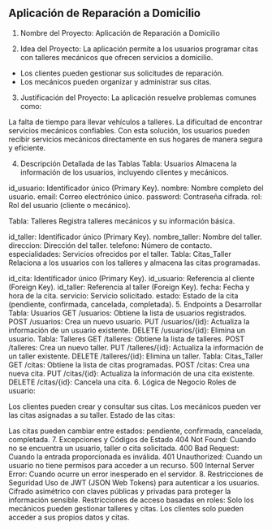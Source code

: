 ## Aplicación de Reparación a Domicilio

 1. Nombre del Proyecto:
   Aplicación de Reparación a Domicilio

 2. Idea del Proyecto:
 La aplicación permite a los usuarios programar citas con talleres mecánicos que ofrecen servicios a domicilio.

 - Los clientes pueden gestionar sus solicitudes de reparación.
 - Los mecánicos pueden organizar y administrar sus citas.
  
 3. Justificación del Proyecto:
  La aplicación resuelve problemas comunes como:

  La falta de tiempo para llevar vehículos a talleres.
  La dificultad de encontrar servicios mecánicos confiables.
  Con esta solución, los usuarios pueden recibir servicios mecánicos directamente en sus hogares de manera segura y eficiente.

 4. Descripción Detallada de las Tablas
  Tabla: Usuarios
  Almacena la información de los usuarios, incluyendo clientes y mecánicos.

   id_usuario: Identificador único (Primary Key).
   nombre: Nombre completo del usuario.
   email: Correo electrónico único.
   password: Contraseña cifrada.
   rol: Rol del usuario (cliente o mecánico).

  Tabla: Talleres
  Registra talleres mecánicos y su información básica.

   id_taller: Identificador único (Primary Key).
   nombre_taller: Nombre del taller.
   direccion: Dirección del taller.
   telefono: Número de contacto.
   especialidades: Servicios ofrecidos por el taller.
  Tabla: Citas_Taller
  Relaciona a los usuarios con los talleres y almacena las citas programadas.

   id_cita: Identificador único (Primary Key).
   id_usuario: Referencia al cliente (Foreign Key).
   id_taller: Referencia al taller (Foreign Key).
   fecha: Fecha y hora de la cita.
   servicio: Servicio solicitado.
   estado: Estado de la cita (pendiente, confirmada, cancelada, completada).
 5. Endpoints a Desarrollar
  Tabla: Usuarios
   GET /usuarios: Obtiene la lista de usuarios registrados.
   POST /usuarios: Crea un nuevo usuario.
   PUT /usuarios/{id}: Actualiza la información de un usuario existente.
   DELETE /usuarios/{id}: Elimina un usuario.
  Tabla: Talleres
   GET /talleres: Obtiene la lista de talleres.
   POST /talleres: Crea un nuevo taller.
   PUT /talleres/{id}: Actualiza la información de un taller existente.
   DELETE /talleres/{id}: Elimina un taller.
  Tabla: Citas_Taller
   GET /citas: Obtiene la lista de citas programadas.
   POST /citas: Crea una nueva cita.
   PUT /citas/{id}: Actualiza la información de una cita existente.
   DELETE /citas/{id}: Cancela una cita.
 6. Lógica de Negocio
  Roles de usuario:

Los clientes pueden crear y consultar sus citas.
Los mecánicos pueden ver las citas asignadas a su taller.
Estado de las citas:

Las citas pueden cambiar entre estados: pendiente, confirmada, cancelada, completada.
7. Excepciones y Códigos de Estado
404 Not Found: Cuando no se encuentra un usuario, taller o cita solicitada.
400 Bad Request: Cuando la entrada proporcionada es inválida.
401 Unauthorized: Cuando un usuario no tiene permisos para acceder a un recurso.
500 Internal Server Error: Cuando ocurre un error inesperado en el servidor.
8. Restricciones de Seguridad
Uso de JWT (JSON Web Tokens) para autenticar a los usuarios.
Cifrado asimétrico con claves públicas y privadas para proteger la información sensible.
Restricciones de acceso basadas en roles:
Solo los mecánicos pueden gestionar talleres y citas.
Los clientes solo pueden acceder a sus propios datos y citas.
